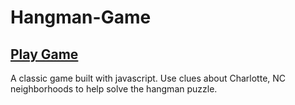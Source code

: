 # Hangman-Game

## [Play Game](https://jbcurrie.github.io/Charlotte_Hangman/index3.html)

A classic game built with javascript. Use clues about Charlotte, NC neighborhoods to help solve the hangman puzzle.
